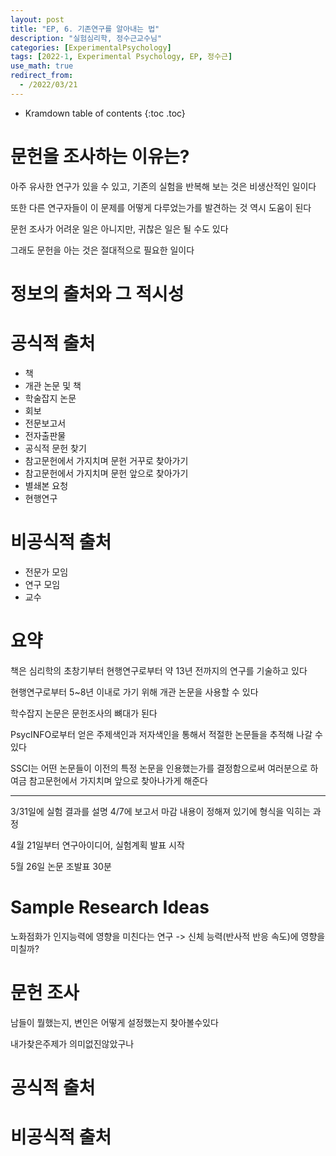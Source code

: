 ```yaml
---
layout: post
title: "EP, 6. 기존연구를 알아내는 법"
description: "실험심리학, 정수근교수님"
categories: [ExperimentalPsychology]
tags: [2022-1, Experimental Psychology, EP, 정수근]
use_math: true
redirect_from:
  - /2022/03/21
---
```


* Kramdown table of contents
{:toc .toc}


# 문헌을 조사하는 이유는?

아주 유사한 연구가 있을 수 있고, 기존의 실험을 반복해 보는 것은 비생산적인 일이다

또한 다른 연구자들이 이 문제를 어떻게 다루었는가를 발견하는 것 역시 도움이 된다

문헌 조사가 어려운 일은 아니지만, 귀찮은 일은 될 수도 있다

그래도 문헌을 아는 것은 절대적으로 필요한 일이다

# 정보의 출처와 그 적시성

# 공식적 출처

- 책
- 개관 논문 및 책
- 학술잡지 논문
- 회보
- 전문보고서
- 전자출판물
- 공식적 문헌 찾기
- 참고문헌에서 가지치며 문헌 거꾸로 찾아가기
- 참고문헌에서 가지치며 문헌 앞으로 찾아가기
- 별쇄본 요청
- 현행연구

# 비공식적 출처

- 전문가 모임
- 연구 모임
- 교수

# 요약

책은 심리학의 초창기부터 현행연구로부터 약 13년 전까지의 연구를 기술하고 있다

현행연구로부터 5~8년 이내로 가기 위해 개관 논문을 사용할 수 있다

학수잡지 논문은 문헌조사의 뼈대가 된다

PsycINFO로부터 얻은 주제색인과 저자색인을 통해서 적절한 논문들을 추적해 나갈 수 있다

SSCI는 어떤 논문들이 이전의 특정 논문을 인용했는가를 결정함으로써 여러분으로 하여금 참고문헌에서 가지치며 앞으로 찾아나가게 해준다






------------------------------------------------------------


3/31일에 실험 결과를 설명
4/7에 보고서 마감
내용이 정해져 있기에 형식을 익히는 과정

4월 21일부터 연구아이디어, 실험계획 발표 시작

5월 26일 논문 조발표 30분



# Sample Research Ideas


노화점화가 인지능력에 영향을 미친다는 연구 -> 신체 능력(반사적 반응 속도)에 영향을 미칠까?

# 문헌 조사

남들이 뭘했는지, 변인은 어떻게 설정했는지 찾아볼수있다

내가찾은주제가 의미없진않았구나

# 공식적 출처

# 비공식적 출처

